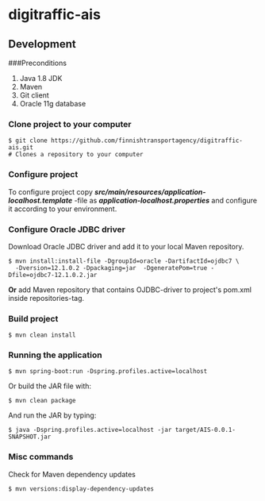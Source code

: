 # digitraffic-ais

## Development

###Preconditions
1. Java 1.8 JDK
2. Maven
3. Git client
4. Oracle 11g database

### Clone project to your computer

	$ git clone https://github.com/finnishtransportagency/digitraffic-ais.git
	# Clones a repository to your computer

### Configure project

To configure project copy ***src/main/resources/application-localhost.template*** -file
as ***application-localhost.properties*** and configure it according to your environment.

### Configure Oracle JDBC driver

Download Oracle JDBC driver and add it to your local Maven repository.

	$ mvn install:install-file -DgroupId=oracle -DartifactId=ojdbc7 \
	  -Dversion=12.1.0.2 -Dpackaging=jar  -DgeneratePom=true -Dfile=ojdbc7-12.1.0.2.jar

**Or** add Maven repository that contains OJDBC-driver to project's pom.xml inside repositories-tag.


### Build project

	$ mvn clean install

### Running the application

	$ mvn spring-boot:run -Dspring.profiles.active=localhost

Or build the JAR file with:

	$ mvn clean package

 And run the JAR by typing:

 	$ java -Dspring.profiles.active=localhost -jar target/AIS-0.0.1-SNAPSHOT.jar

### Misc commands

Check for Maven dependency updates

    $ mvn versions:display-dependency-updates